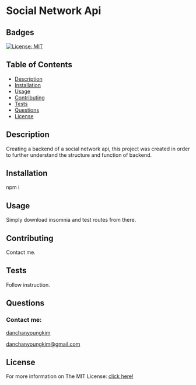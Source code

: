 # Social Network Api

  ## Badges
  [![License: MIT](https://img.shields.io/badge/License-MIT-yellow.svg)](https://opensource.org/licenses/MIT)

  ## Table of Contents
  - [Description](#description)
  - [Installation](#installation)
  - [Usage](#usage)
  - [Contributing](#contributing)
  - [Tests](#tests)
  - [Questions](#questions)
  - [License](#license)

  ## Description
  Creating a backend of a social network api, this project was created in order to further understand the structure and function of backend.

  ## Installation
  npm i

  ## Usage
  Simply download insomnia and test routes from there.

  ## Contributing
  Contact me.
  
  ## Tests
  Follow instruction.

  ## Questions
  ### Contact me:
  [danchanyoungkim](https://github.com/danchanyoungkim)
  
  danchanyoungkim@gmail.com

  ## License
  For more information on The MIT License:
  [click here!](https://opensource.org/licenses/MIT)

